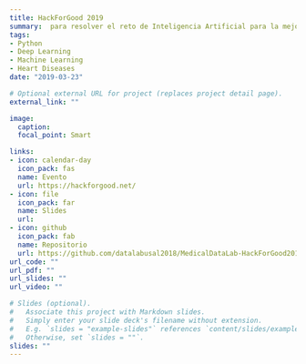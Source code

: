 ```yaml
---
title: HackForGood 2019
summary:  para resolver el reto de Inteligencia Artificial para la mejora del Sistema Sanitario.
tags:
- Python
- Deep Learning
- Machine Learning
- Heart Diseases
date: "2019-03-23"

# Optional external URL for project (replaces project detail page).
external_link: ""

image:
  caption: 
  focal_point: Smart

links:
- icon: calendar-day
  icon_pack: fas
  name: Evento
  url: https://hackforgood.net/
- icon: file
  icon_pack: far
  name: Slides
  url: 
- icon: github
  icon_pack: fab
  name: Repositorio
  url: https://github.com/datalabusal2018/MedicalDataLab-HackForGood2019
url_code: ""
url_pdf: ""
url_slides: ""
url_video: ""

# Slides (optional).
#   Associate this project with Markdown slides.
#   Simply enter your slide deck's filename without extension.
#   E.g. `slides = "example-slides"` references `content/slides/example-slides.md`.
#   Otherwise, set `slides = ""`.
slides: ""
---
```


